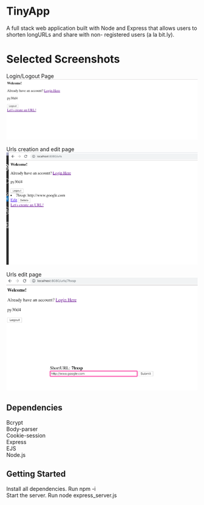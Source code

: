 # TinyApp

  A full stack web application built with Node and Express that allows users to shorten longURLs and share with non- registered users (a la bit.ly).


# Selected Screenshots

Login/Logout Page
!["user-login demo"](https://github.com/ChristinaHsu88/tinyApp/blob/master/docs/user-login.png)

Urls creation and edit page
!["urls link demo"](https://github.com/ChristinaHsu88/tinyApp/blob/master/docs/urls%20link.png)

Urls edit page
!["user edit demo"](https://github.com/ChristinaHsu88/tinyApp/blob/master/docs/user_id%20page.png)


## Dependencies
  Bcrypt</br>
  Body-parser</br>
  Cookie-session</br>
  Express</br>
  EJS</br>
  Node.js

## Getting Started
  Install all dependencies. Run npm -i </br>
  Start the server. Run node express_server.js 
